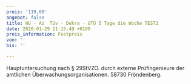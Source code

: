 ```yaml
---
preis: '119,00'
angebot: false
title: HU - AU  Tüv - Dekra - GTÜ 5 Tage die Woche TEST2
date: 2020-01-29 21:15:49 +0100
preis_information: Festpreis
von: ''
bis: ''

---
```

Hauptuntersuchung nach § 29StVZO. durch externe Prüfingenieure der amtlichen Überwachungsorganisationen. 58730 Fröndenberg.